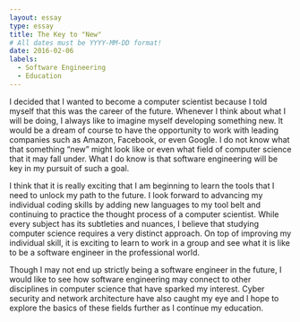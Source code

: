 ```yaml
---
layout: essay
type: essay
title: The Key to "New"
# All dates must be YYYY-MM-DD format!
date: 2016-02-06
labels:
  - Software Engineering
  - Education
---
```


I decided that I wanted to become a computer scientist because I told myself that this was the career of the future. Whenever I think about what I will be doing, I always like to imagine myself developing something new. It would be a dream of course to have the opportunity to work with leading companies such as Amazon, Facebook, or even Google. I do not know what that something “new” might look like or even what field of computer science that it may fall under. What I do know is that software engineering will be key in my pursuit of such a goal. 

I think that it is really exciting that I am beginning to learn the tools that I need to unlock my path to the future. I look forward to advancing my individual coding skills by adding new languages to my tool belt and continuing to practice the thought process of a computer scientist. While every subject has its subtleties and nuances, I believe that studying computer science requires a very distinct approach. On top of improving my individual skill, it is exciting to learn to work in a group and see what it is like to be a software engineer in the professional world. 

Though I may not end up strictly being a software engineer in the future, I would like to see how software engineering may connect to other disciplines in computer science that have sparked my interest. Cyber security and network architecture have also caught my eye and I hope to explore the basics of these fields further as I continue my education.
